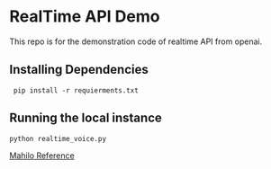 # RealTime API Demo

This repo is for the demonstration code of realtime API from openai.

## Installing Dependencies

` pip install -r requierments.txt`

## Running the local instance

`python realtime_voice.py`

[Mahilo Reference](https://medium.com/thedeephub/building-a-voice-enabled-python-fastapi-app-using-openais-realtime-api-bfdf2947c3e4)